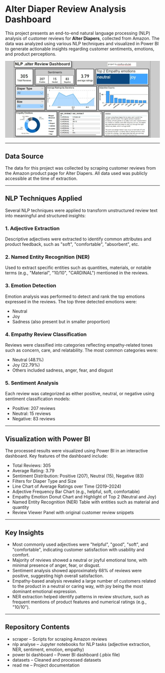 # Alter Diaper Review Analysis Dashboard

This project presents an end-to-end natural language processing (NLP) analysis of customer reviews for **Alter Diapers**, collected from Amazon. The data was analyzed using various NLP techniques and visualized in Power BI to generate actionable insights regarding customer sentiments, emotions, and product perceptions.

![Alter Diaper Dashboard](visuals.jpeg)

---

## Data Source

The data for this project was collected by scraping customer reviews from the Amazon product page for Alter Diapers. All data used was publicly accessible at the time of extraction.

---

## NLP Techniques Applied

Several NLP techniques were applied to transform unstructured review text into meaningful and structured insights:

### 1. Adjective Extraction
Descriptive adjectives were extracted to identify common attributes and product feedback, such as "soft", "comfortable", "absorbent", etc.

### 2. Named Entity Recognition (NER)
Used to extract specific entities such as quantities, materials, or notable terms (e.g., "Material", "10/10", "CARDINAL") mentioned in the reviews.

### 3. Emotion Detection
Emotion analysis was performed to detect and rank the top emotions expressed in the reviews. The top three detected emotions were:
- Neutral
- Joy
- Sadness (also present but in smaller proportion)

### 4. Empathy Review Classification
Reviews were classified into categories reflecting empathy-related tones such as concern, care, and relatability. The most common categories were:
- Neutral (48.1%)
- Joy (22.79%)
- Others included sadness, anger, fear, and disgust

### 5. Sentiment Analysis
Each review was categorized as either positive, neutral, or negative using sentiment classification models:
- Positive: 207 reviews
- Neutral: 15 reviews
- Negative: 83 reviews

---

## Visualization with Power BI

The processed results were visualized using Power BI in an interactive dashboard. Key features of the dashboard include:

- Total Reviews: 305
- Average Rating: 3.79
- Sentiment Distribution: Positive (207), Neutral (15), Negative (83)
- Filters for Diaper Type and Size
- Line Chart of Average Ratings over Time (2019–2024)
- Adjective Frequency Bar Chart (e.g., helpful, soft, comfortable)
- Empathy Emotion Donut Chart and Highlight of Top 2 (Neutral and Joy)
- Named Entity Recognition (NER) Table with entities such as material and quantity
- Review Viewer Panel with original customer review snippets

---

## Key Insights

- Most commonly used adjectives were "helpful", "good", "soft", and "comfortable", indicating customer satisfaction with usability and comfort.
- Majority of reviews showed a neutral or joyful emotional tone, with minimal presence of anger, fear, or disgust.
- Sentiment analysis showed approximately 68% of reviews were positive, suggesting high overall satisfaction.
- Empathy-based analysis revealed a large number of customers related to the product in a neutral or caring way, with joy being the most dominant emotional expression.
- NER extraction helped identify patterns in review structure, such as frequent mentions of product features and numerical ratings (e.g., "10/10").

---

## Repository Contents

- scraper – Scripts for scraping Amazon reviews
- nlp analyse – Jupyter notebooks for NLP tasks (adjective extraction, NER, sentiment, emotion, empathy)
- power bi dashboard – Power BI dashboard (.pbix file)
- datasets – Cleaned and processed datasets
- read me – Project documentation
